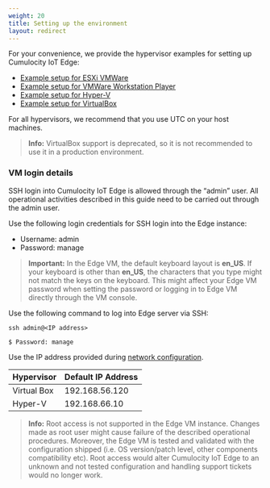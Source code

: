 ```yaml
---
weight: 20
title: Setting up the environment
layout: redirect
---
```


For your convenience, we provide the hypervisor examples for setting up Cumulocity IoT Edge:

* [Example setup for ESXi VMWare](/guides/edge/installation#setting-up-esxi)
* [Example setup for VMWare Workstation Player](/guides/edge/installation#setting-up-vmware)
* [Example setup for Hyper-V](/guides/edge/installation#setting-up-hyper-v)
* [Example setup for VirtualBox](/guides/edge/installation#setting-up-virtual-box)

For all hypervisors, we recommend that you use UTC on your host machines.

>**Info:** VirtualBox support is deprecated, so it is not recommended to use it in a production environment.

### VM login details

SSH login into Cumulocity IoT Edge is allowed through the “admin” user. All operational activities described in this guide need to be carried out through the admin user.

Use the following login credentials for SSH login into the Edge instance:
 
* Username: admin
* Password: manage

>**Important:** In the Edge VM, the default keyboard layout is **en_US**. If your keyboard is other than **en_US**, the characters that you type might not match the keys on the keyboard. This might affect your Edge VM password when setting the password or logging in to Edge VM directly through the VM console.

Use the following command to log into Edge server via SSH:

```shell	
ssh admin@<IP address>
	
$ Password: manage
```
	
Use the IP address provided during [network configuration](/guides/edge/installation#configuration).

|Hypervisor|Default IP Address|
|:---|:---|
|Virtual Box|192.168.56.120
|Hyper-V|192.168.66.10

>**Info:** 
Root access is not supported in the Edge VM instance. Changes made as root user might cause failure of the described operational procedures. 
Moreover, the Edge VM is tested and validated with the configuration shipped (i.e. OS version/patch level, other components compatibility etc). Root access would alter Cumulocity IoT Edge to an unknown and not tested configuration and handling support tickets would no longer work. 

